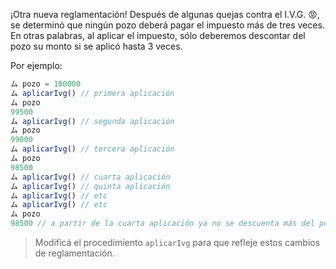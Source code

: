 ¡Otra nueva reglamentación! Después de algunas quejas contra el I.V.G. 😡, se determinó que ningún pozo deberá pagar el impuesto más de tres veces. En otras palabras, al aplicar el impuesto, sólo deberemos descontar del pozo su monto si se aplicó hasta 3 veces. 

Por ejemplo:

```javascript
ム pozo = 100000
ム aplicarIvg() // primera aplicación
ム pozo
99500
ム aplicarIvg() // segunda aplicación
ム pozo
99000
ム aplicarIvg() // tercera aplicación
ム pozo
98500
ム aplicarIvg() // cuarta aplicación
ム aplicarIvg() // quinta aplicación
ム aplicarIvg() // etc
ム aplicarIvg() // etc
ム pozo
98500 // a partir de la cuarta aplicación ya no se descuenta más del pozo
```
> Modificá el procedimiento `aplicarIvg` para que refleje estos cambios de reglamentación.
